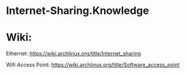 # Internet-Sharing.Knowledge
# Wiki:
Ethernet: https://wiki.archlinux.org/title/Internet_sharing

Wifi Access Point: https://wiki.archlinux.org/title/Software_access_point
